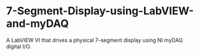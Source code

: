 # 7-Segment-Display-using-LabVIEW-and-myDAQ
A LabVIEW VI that drives a physical 7-segment display using NI myDAQ digital I/O. 
